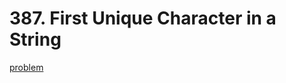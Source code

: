 # 387. First Unique Character in a String

[problem](https://leetcode.com/problems/first-unique-character-in-a-string)

